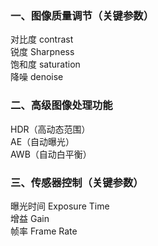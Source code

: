 ### 一、图像质量调节（关键参数）
对比度	contrast  
锐度	Sharpness  
饱和度	saturation  
降噪	denoise  

### 二、高级图像处理功能
HDR（高动态范围）  
AE（自动曝光）  
AWB（自动白平衡）  

### 三、传感器控制（关键参数）
曝光时间	Exposure Time  
增益	Gain  
帧率	Frame Rate  

